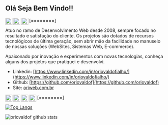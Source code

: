 ## Olá Seja Bem Vindo!!
<a href="https://www.linkedin.com/in/oriovaldofialho/">
  <img align="left" alt="Ajay's Linkdein" width="22px" src="https://cdn.jsdelivr.net/npm/simple-icons@v3/icons/linkedin.svg" />
</a>
<a href="https://github.com/oriovaldof">
  <img align="left" alt="Ajay's Github" width="22px" src="https://cdn.jsdelivr.net/npm/simple-icons@v3/icons/github.svg" />
</a>
<a href="https://t.me/OriWeb">
  <img align="left" alt="Ajay's Telegram" width="22px" src="https://cdn.jsdelivr.net/npm/simple-icons@v3/icons/telegram.svg" />
</a>  

[========]

Atuo no ramo de Desenvolvimento Web desde 2008, sempre focado no resultado e satisfação do cliente. Os projetos são dotados de recursos tecnológicos de última geração, sem abrir mão da facilidade no manuseio de nossas soluções (WebSites, Sistemas Web, E-commerce).

Apaixonado por inovação e experimentos com novas tecnologias, conheça alguns dos projetos que pratiquei e desenvolvi.

- Linkedin: [https://www.linkedin.com/in/oriovaldofialho/](https://www.linkedin.com/in/oriovaldofialho/)
- Github: [https://github.com/oriovaldof](https://github.com/oriovaldof)
- Site: [oriweb.com.br](oriweb.com.br)


<a href="#">
  <img align="left" alt="Ajay's Github" width="22px" src="https://cdn.jsdelivr.net/npm/simple-icons@3.4.1/icons/php.svg" />
</a>
<a href="#">
  <img align="left" alt="Ajay's Github" width="22px" src="https://cdn.jsdelivr.net/npm/simple-icons@3.4.1/icons/javascript.svg" />
</a>
<a href="#">
  <img align="left" alt="Ajay's Github" width="22px" src="https://cdn.jsdelivr.net/npm/simple-icons@3.4.1/icons/node-dot-js.svg" />
</a>
<a href="#">
  <img align="left" alt="Ajay's Github" width="22px" src="https://cdn.jsdelivr.net/npm/simple-icons@3.4.1/icons/codeigniter.svg" />
</a>  


[========]

[![Top Langs](https://github-readme-stats.vercel.app/api/top-langs/?username=oriovaldof&layout=compact)](https://github.com/oriovaldof/github-readme-stats)

![oriovaldof github stats](https://github-readme-stats.vercel.app/api?username=oriovaldof&show_icons=true&theme=radical)
